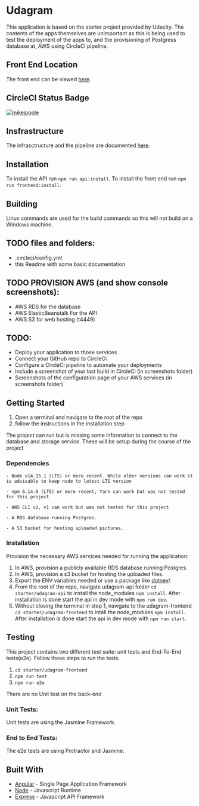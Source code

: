 # Udagram

This application is based on the starter project provided by Udacity. The contents of the apps themselves are unimportant as this is being used to test the deployment of the apps to, and the provisioning of Postgress database at, AWS using CircleCI pipeline.


## Front End Location
The front end can be viewed [here](http://nd0067-c4-frontend.s3-website-us-east-1.amazonaws.com/).


## CircleCI Status Badge
[![mikejpoole](https://circleci.com/gh/mikejpoole/nd0067-c4-udagram.svg?style=svg)](https://circleci.com/gh/mikejpoole/nd0067-c4-udagram)


## Insfrastructure
The infrasctructure and the pipeline are documented [here](/docs/infrasctucture.md).



## Installation
To install the API run `npm run api:install`.
To install the front end run `npm run frontend:install`.


## Building
Linux commands are used for the build commands so this will not build on a Windows machine.



## TODO files and folders:
*    .circleci/config.yml
*    this Readme with some basic documentation


## TODO PROVISION AWS (and show console screenshots):
*    AWS RDS for the database
*    AWS ElasticBeanstalk For the API
*    AWS S3 for web hosting (t4449)


## TODO:
*    Deploy your application to those services
*    Connect your GitHub repo to CircleCi
*    Configure a CircleCi pipeline to automate your deployments
*    Include a screenshot of your last build in CircleCi (in screenshots folder)
*    Screenshots of the configuration page of your AWS services (in screenshots folder)


## Getting Started

1. Open a terminal and navigate to the root of the repo
1. follow the instructions in the installation step

The project can run but is missing some information to connect to the database and storage service. These will be setup during the course of the project

### Dependencies

```
- Node v14.15.1 (LTS) or more recent. While older versions can work it is advisable to keep node to latest LTS version

- npm 6.14.8 (LTS) or more recent, Yarn can work but was not tested for this project

- AWS CLI v2, v1 can work but was not tested for this project

- A RDS database running Postgres.

- A S3 bucket for hosting uploaded pictures.

```

### Installation

Provision the necessary AWS services needed for running the application:

1. In AWS, provision a publicly available RDS database running Postgres. <Place holder for link to classroom article>
1. In AWS, provision a s3 bucket for hosting the uploaded files. <Place holder for tlink to classroom article>
1. Export the ENV variables needed or use a package like [dotnev](https://www.npmjs.com/package/dotenv)/.
1. From the root of the repo, navigate udagram-api folder `cd starter/udagram-api` to install the node_modules `npm install`. After installation is done start the api in dev mode with `npm run dev`.
1. Without closing the terminal in step 1, navigate to the udagram-frontend `cd starter/udagram-frontend` to intall the node_modules `npm install`. After installation is done start the api in dev mode with `npm run start`.

## Testing

This project contains two different test suite: unit tests and End-To-End tests(e2e). Follow these steps to run the tests.

1. `cd starter/udagram-frontend`
1. `npm run test`
1. `npm run e2e`

There are no Unit test on the back-end

### Unit Tests:

Unit tests are using the Jasmine Framework.

### End to End Tests:

The e2e tests are using Protractor and Jasmine.

## Built With

- [Angular](https://angular.io/) - Single Page Application Framework
- [Node](https://nodejs.org) - Javascript Runtime
- [Express](https://expressjs.com/) - Javascript API Framework

